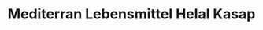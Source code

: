 ---
title: "Mediterran Lebensmittel Helal Kasap"
url: /darmstadt/mediterran-lebensmittel-helal-kasap/
shop: Lebensmittel
---